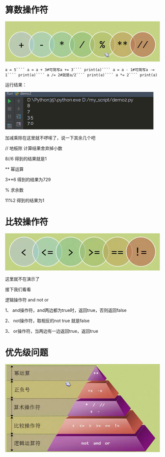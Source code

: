 # 算数操作符

![](/assets/1.png)

`a = 5```` a = a + 3#可简写a += 3```` print(a)```` a = a - 1#可简写a -= 1```` print(a)```` a /= 2#就是a/2```` print(a)```` a *= 2```` print(a)`

运行结果：

![](/assets/2.png)

加减乘除在这里就不啰嗦了，说一下其余几个吧

\/\/ 地板除 计算结果舍弃掉小数

8\/\/6 得到的结果就是1

\*\* 幂运算

3\*\*6 得到的结果为729

% 求余数

11%2 得到的结果为1

# 比较操作符





![](/assets/bijiaocaozuof.png)



这里就不在演示了

接下我们看看

逻辑操作符 and not or

1、 and操作符，and两边都为true时，返回true，否则返回false

2、 not操作符，取相反的not true 就是false

3、 or操作符，当两边有一边返回true，返回true

# 优先级问题

![](/assets/whoisbetter.png)

